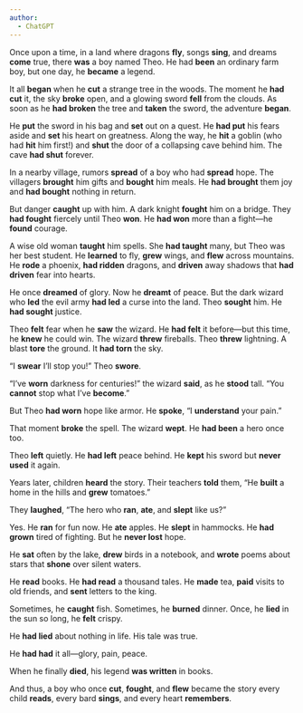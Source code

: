 ```yaml
---
author:
  - ChatGPT
---
```


Once upon a time, in a land where dragons **fly**, songs **sing**, and dreams **come** true, 
there **was** a boy named Theo. 
He had **been** an ordinary farm boy, but one day, he **became** a legend.

It all **began** when he **cut** a strange tree in the woods. 
The moment he **had cut** it, the sky **broke** open, and a glowing sword **fell** from the clouds. 
As soon as he **had broken** the tree and **taken** the sword, the adventure **began**.

He **put** the sword in his bag and **set** out on a quest. 
He **had put** his fears aside and **set** his heart on greatness. 
Along the way, he **hit** a goblin (who had **hit** him first!) and **shut** the door of a collapsing cave behind him. 
The cave **had shut** forever.

In a nearby village, rumors **spread** of a boy who had **spread** hope. 
The villagers **brought** him gifts and **bought** him meals. 
He **had brought** them joy and **had bought** nothing in return.

But danger **caught** up with him. 
A dark knight **fought** him on a bridge. 
They **had fought** fiercely until Theo **won**. 
He **had won** more than a fight—he **found** courage.

A wise old woman **taught** him spells. 
She **had taught** many, but Theo was her best student. 
He **learned** to fly, **grew** wings, and **flew** across mountains. 
He **rode** a phoenix, **had ridden** dragons, and **driven** away shadows that **had driven** fear into hearts.

He once **dreamed** of glory. 
Now he **dreamt** of peace. 
But the dark wizard who **led** the evil army **had led** a curse into the land. 
Theo **sought** him. He **had sought** justice.

Theo **felt** fear when he **saw** the wizard. 
He **had felt** it before—but this time, he **knew** he could win. 
The wizard **threw** fireballs. 
Theo **threw** lightning. A blast **tore** the ground. 
It **had torn** the sky.

“I **swear** I’ll stop you!” Theo **swore**.

“I’ve **worn** darkness for centuries!” the wizard **said**, as he **stood** tall. 
“You **cannot** stop what I’ve **become**.”

But Theo **had worn** hope like armor. 
He **spoke**, “I **understand** your pain.”

That moment **broke** the spell. 
The wizard **wept**. 
He **had been** a hero once too.

Theo **left** quietly. 
He **had left** peace behind. 
He **kept** his sword but **never used** it again.

Years later, children **heard** the story. 
Their teachers **told** them, “He **built** a home in the hills and **grew** tomatoes.”

They **laughed**, “The hero who **ran**, **ate**, and **slept** like us?”

Yes. He **ran** for fun now. 
He **ate** apples. 
He **slept** in hammocks. 
He **had grown** tired of fighting. But he **never lost** hope.

He **sat** often by the lake, **drew** birds in a notebook, 
and **wrote** poems about stars that **shone** over silent waters.

He **read** books. 
He **had read** a thousand tales. 
He **made** tea, **paid** visits to old friends,
and **sent** letters to the king.

Sometimes, he **caught** fish. 
Sometimes, he **burned** dinner. 
Once, he **lied** in the sun so long, he **felt** crispy.

He **had lied** about nothing in life. 
His tale was true.

He **had had** it all—glory, pain, peace.

When he finally **died**, his legend **was written** in books.

And thus, a boy who once **cut**, **fought**, and **flew** became the story every child **reads**, every bard **sings**,
and every heart **remembers**.
